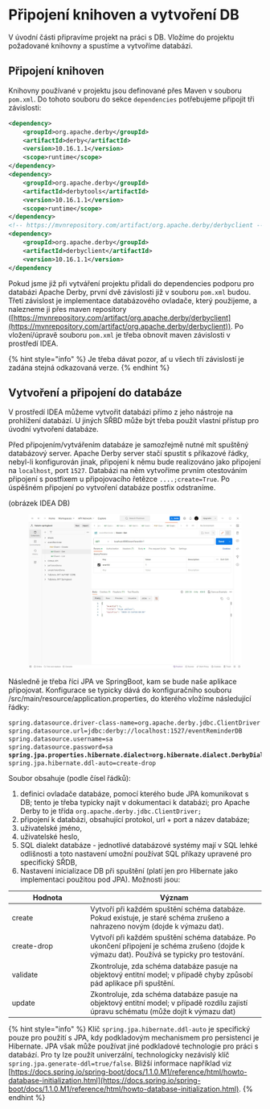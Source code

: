 # Připojení knihoven a vytvoření DB

V úvodní části připravíme projekt na práci s DB. Vložíme do projektu požadované knihovny a spustíme a vytvoříme databázi.

## Připojení knihoven

Knihovny používané v projektu jsou definované přes Maven v souboru `pom.xml`. Do tohoto souboru do sekce `dependencies` potřebujeme připojit tři závislosti:

```xml
<dependency>
    <groupId>org.apache.derby</groupId>
    <artifactId>derby</artifactId>
    <version>10.16.1.1</version>
    <scope>runtime</scope>
</dependency>
<dependency>
    <groupId>org.apache.derby</groupId>
    <artifactId>derbytools</artifactId>
    <version>10.16.1.1</version>
    <scope>runtime</scope>
</dependency>
<!-- https://mvnrepository.com/artifact/org.apache.derby/derbyclient -->
<dependency>
    <groupId>org.apache.derby</groupId>
    <artifactId>derbyclient</artifactId>
    <version>10.16.1.1</version>
</dependency
```

Pokud jsme již při vytváření projektu přidali do dependencies podporu pro databázi Apache Derby, první dvě závislosti již v souboru `pom.xml` budou. Třetí závislost je implementace databázového ovladače, který použijeme, a nalezneme ji přes maven repository ([https://mvnrepository.com/artifact/org.apache.derby/derbyclient](https://mvnrepository.com/artifact/org.apache.derby/derbyclient)). Po vložení/úpravě souboru `pom.xml` je třeba obnovit maven závislosti v prostředí IDEA.

{% hint style="info" %}
Je třeba dávat pozor, ať u všech tří závislostí je zadána stejná odkazovaná verze.
{% endhint %}

## Vytvoření a připojení do databáze

V prostředí IDEA můžeme vytvořit databázi přímo z jeho nástroje na prohlížení databází. U jiných SŘBD může být třeba použít vlastní přístup pro úvodní vytvoření databáze.

Před připojením/vytvářením databáze je samozřejmě nutné mít spuštěný databázový server. Apache Derby server stačí spustit s příkazové řádky, nebyl-li konfigurován jinak, připojení k němu bude realizováno jako připojení na `localhost`, port `1527`. Databázi na něm vytvoříme prvním otestováním připojení s postfixem u připojovacího řetězce `....;create=True`. Po úspěšném připojení po vytvoření databáze postfix odstraníme.

(obrázek IDEA DB)

<figure><img src="../../.gitbook/assets/postman-event-get.jpg" alt=""><figcaption></figcaption></figure>

Následně je třeba říci JPA ve SpringBoot, kam se bude naše aplikace připojovat. Konfigurace se typicky dává do konfiguračního souboru /src/main/resource/application.properties, do kterého vložíme následující řádky:

<pre class="language-properties" data-title="application.properties" data-line-numbers><code class="lang-properties">spring.datasource.driver-class-name=org.apache.derby.jdbc.ClientDriver
spring.datasource.url=jdbc:derby://localhost:1527/eventReminderDB
spring.datasource.username=sa
spring.datasource.password=sa
<strong>spring.jpa.properties.hibernate.dialect=org.hibernate.dialect.DerbyDialect
</strong>spring.jpa.hibernate.ddl-auto=create-drop
</code></pre>

Soubor obsahuje (podle čísel řádků):

1. definici ovladače databáze, pomocí kterého bude JPA komunikovat s DB; tento je třeba typicky najít v dokumentaci k databázi; pro Apache Derby to je třída `org.apache.derby.jdbc.ClientDriver;`
2. připojení k databázi, obsahující protokol, url + port a název databáze;
3. uživatelské jméno,
4. uživatelské heslo,
5. SQL dialekt databáze - jednotlivé databázové systémy mají v SQL lehké odlišnosti a toto nastavení umožní používat SQL příkazy upravené pro specifický SŘDB,
6. Nastavení inicializace DB při spuštění (platí jen pro Hibernate jako implementaci použitou pod JPA). Možnosti jsou:

<table><thead><tr><th width="142">Hodnota</th><th>Význam</th></tr></thead><tbody><tr><td>create</td><td>Vytvoří při každém spuštění schéma databáze. Pokud existuje, je staré schéma zrušeno a nahrazeno novým (dojde k výmazu dat).</td></tr><tr><td>create-drop</td><td>Vytvoří při každém spuštění schéma databáze. Po ukončení připojení je schéma zrušeno (dojde k výmazu dat). Používá se typicky pro testování.</td></tr><tr><td>validate</td><td>Zkontroluje, zda schéma databáze pasuje na objektový entitní model; v případě chyby způsobí pád aplikace při spuštění.</td></tr><tr><td>update</td><td>Zkontroluje, zda schéma databáze pasuje na objektový entitní model; v případě rozdílu zajistí úpravu schématu (může dojít k výmazu dat)</td></tr></tbody></table>

{% hint style="info" %}
Klíč `spring.jpa.hibernate.ddl-auto` je specifický pouze pro použití s JPA, kdy podkladovým mechanismem pro persistenci je Hibernate. JPA však může používat jiné podkladové technologie pro práci s databází. Pro ty lze použít univerzální, technologicky nezávislý klíč `spring.jpa.generate-ddl=true/false`. Bližší informace například viz [https://docs.spring.io/spring-boot/docs/1.1.0.M1/reference/html/howto-database-initialization.html](https://docs.spring.io/spring-boot/docs/1.1.0.M1/reference/html/howto-database-initialization.html).
{% endhint %}

